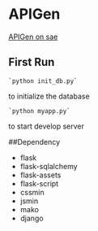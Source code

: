 # APIGen
[APIGen on sae](http://apigen.sinaapp.com)

## First Run

	`python init_db.py`

to initialize the database

	`python myapp.py`

to start develop server

##Dependency
* flask
* flask-sqlalchemy
* flask-assets
* flask-script
* cssmin
* jsmin
* mako
* django
